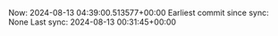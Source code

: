 Now: 2024-08-13 04:39:00.513577+00:00 Earliest commit since sync: None Last sync: 2024-08-13 00:31:45+00:00
